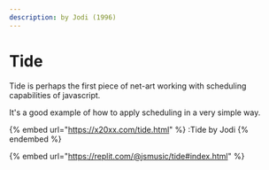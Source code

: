 ```yaml
---
description: by Jodi (1996)
---
```


# Tide

Tide is perhaps the first piece of net-art working with scheduling capabilities of javascript.&#x20;

It's a good example of how to apply scheduling in a very simple way.

{% embed url="https://x20xx.com/tide.html" %}
:Tide by Jodi
{% endembed %}

{% embed url="https://replit.com/@jsmusic/tide#index.html" %}
